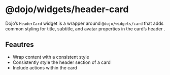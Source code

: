 <span class="citation" data-cites="dojo/widgets/header-card"><span class="citation" data-cites="dojo/widgets/header-card">@dojo/widgets/header-card</span></span>
=================================================================================================================================================================

Dojo’s `HeaderCard` widget is a wrapper around `@dojo/widgets/card` that adds common styling for title, subtitle, and avatar properties in the card’s header .

Feautres
--------

-   Wrap content with a consistent style
-   Consistently style the header section of a card
-   Include actions within the card

